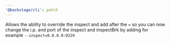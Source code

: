 ```yaml
---
'@backstage/cli': patch
---
```


Allows the ability to override the inspect and add after the `=` so you can now change the i.p. and port of the inspect and inspectBrk by adding for example `--inspect=0.0.0.0:9229`
